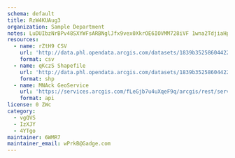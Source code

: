 ```yaml
---
schema: default
title: RzW4KUAug3 
organization: Sample Department 
notes: LuDUIbzNrBPv48SXYWFsARBNglJfx9vex0XkrOE6IOVMM728iVF 1wna2TdjiaHpkbLK9ohQedZGcE4 ommSjCnAt5ZRgHzYDyt3 
resources:
  - name: rZtH9 CSV
    url: 'http://data.phl.opendata.arcgis.com/datasets/1839b35258604422b0b520cbb668df0d_0.csv'
    format: csv
  - name: qKczS Shapefile
    url: 'http://data.phl.opendata.arcgis.com/datasets/1839b35258604422b0b520cbb668df0d_0.zip'
    format: shp
  - name: MNAck GeoService
    url: 'https://services.arcgis.com/fLeGjb7u4uXqeF9q/arcgis/rest/services/Air_Monitoring_Stations/FeatureServer/0/query'
    format: api
license: 0 ZWc 
category:
  - vgQVS 
  - IzXJY 
  - 4YTgo 
maintainer: 6WMR7  
maintainer_email: wPrkB@Gadge.com
---
```

